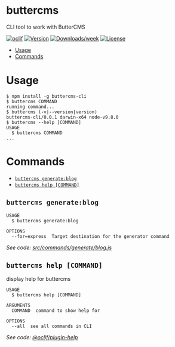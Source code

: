 buttercms
=========

CLI tool to work with ButterCMS

[![oclif](https://img.shields.io/badge/cli-oclif-brightgreen.svg)](https://oclif.io)
[![Version](https://img.shields.io/npm/v/buttercms.svg)](https://npmjs.org/package/buttercms-cli)
[![Downloads/week](https://img.shields.io/npm/dw/buttercms.svg)](https://npmjs.org/package/buttercms-cli)
[![License](https://img.shields.io/npm/l/buttercms.svg)](https://github.com/deleteman/buttercms-cli/blob/master/package.json)

<!-- toc -->
* [Usage](#usage)
* [Commands](#commands)
<!-- tocstop -->
# Usage
<!-- usage -->
```sh-session
$ npm install -g buttercms-cli
$ buttercms COMMAND
running command...
$ buttercms (-v|--version|version)
buttercms-cli/0.0.1 darwin-x64 node-v9.8.0
$ buttercms --help [COMMAND]
USAGE
  $ buttercms COMMAND
...
```
<!-- usagestop -->
# Commands
<!-- commands -->
* [`buttercms generate:blog`](#buttercms-generateblog)
* [`buttercms help [COMMAND]`](#buttercms-help-command)

## `buttercms generate:blog`

```
USAGE
  $ buttercms generate:blog

OPTIONS
  --for=express  Target destination for the generator command
```

_See code: [src/commands/generate/blog.js](https://github.com/deleteman/buttercms-cli/blob/v0.0.1/src/commands/generate/blog.js)_

## `buttercms help [COMMAND]`

display help for buttercms

```
USAGE
  $ buttercms help [COMMAND]

ARGUMENTS
  COMMAND  command to show help for

OPTIONS
  --all  see all commands in CLI
```

_See code: [@oclif/plugin-help](https://github.com/oclif/plugin-help/blob/v2.1.2/src/commands/help.ts)_
<!-- commandsstop -->

